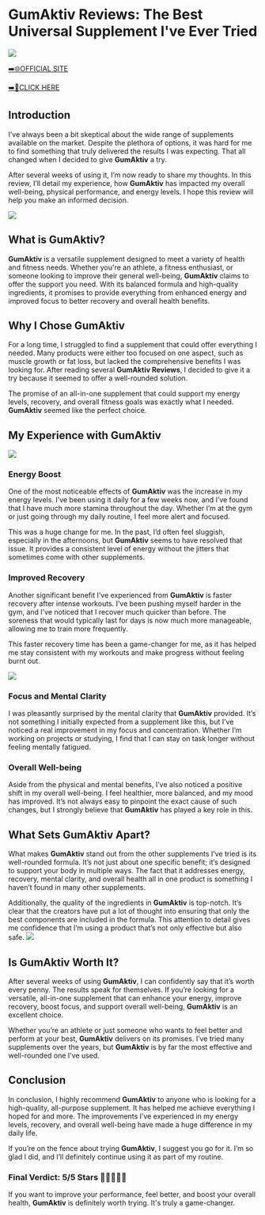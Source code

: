 # GumAktiv Reviews: The Best Universal Supplement I've Ever Tried

[![](https://static.vecteezy.com/system/resources/thumbnails/019/896/014/small/buy-now-gradient-button-with-cart-symbol-buy-now-illustration-png.png)](https://edetoop.top/lander/sugarpreland-1/gumaktiv.html) 

[➡️🌐OFFICIAL SITE](https://edetoop.top/lander/sugarpreland-1/gumaktiv.html) 

[➡️🔗CLICK HERE](https://edetoop.top/lander/sugarpreland-1/gumaktiv.html) 


## Introduction

I’ve always been a bit skeptical about the wide range of supplements available on the market. Despite the plethora of options, it was hard for me to find something that truly delivered the results I was expecting. That all changed when I decided to give **GumAktiv** a try.

After several weeks of using it, I’m now ready to share my thoughts. In this review, I’ll detail my experience, how **GumAktiv** has impacted my overall well-being, physical performance, and energy levels. I hope this review will help you make an informed decision. 

[![](https://wallpapers.com/images/hd/red-order-now-button-udg4jcj4arvn8b0n-2.png)](https://edetoop.top/lander/sugarpreland-1/gumaktiv.html)  

## What is GumAktiv?

**GumAktiv** is a versatile supplement designed to meet a variety of health and fitness needs. Whether you're an athlete, a fitness enthusiast, or someone looking to improve their general well-being, **GumAktiv** claims to offer the support you need. With its balanced formula and high-quality ingredients, it promises to provide everything from enhanced energy and improved focus to better recovery and overall health benefits.

## Why I Chose GumAktiv

For a long time, I struggled to find a supplement that could offer everything I needed. Many products were either too focused on one aspect, such as muscle growth or fat loss, but lacked the comprehensive benefits I was looking for. After reading several **GumAktiv Reviews**, I decided to give it a try because it seemed to offer a well-rounded solution.

The promise of an all-in-one supplement that could support my energy levels, recovery, and overall fitness goals was exactly what I needed. **GumAktiv** seemed like the perfect choice.

## My Experience with GumAktiv

[![](https://static.vecteezy.com/system/resources/thumbnails/019/896/014/small/buy-now-gradient-button-with-cart-symbol-buy-now-illustration-png.png)](https://edetoop.top/lander/sugarpreland-1/gumaktiv.html)

### Energy Boost

One of the most noticeable effects of **GumAktiv** was the increase in my energy levels. I’ve been using it daily for a few weeks now, and I’ve found that I have much more stamina throughout the day. Whether I’m at the gym or just going through my daily routine, I feel more alert and focused.

This was a huge change for me. In the past, I’d often feel sluggish, especially in the afternoons, but **GumAktiv** seems to have resolved that issue. It provides a consistent level of energy without the jitters that sometimes come with other supplements.

### Improved Recovery

Another significant benefit I’ve experienced from **GumAktiv** is faster recovery after intense workouts. I’ve been pushing myself harder in the gym, and I’ve noticed that I recover much quicker than before. The soreness that would typically last for days is now much more manageable, allowing me to train more frequently.

This faster recovery time has been a game-changer for me, as it has helped me stay consistent with my workouts and make progress without feeling burnt out.

[![](https://wallpapers.com/images/hd/red-order-now-button-udg4jcj4arvn8b0n-2.png)](https://edetoop.top/lander/sugarpreland-1/gumaktiv.html)  

### Focus and Mental Clarity

I was pleasantly surprised by the mental clarity that **GumAktiv** provided. It’s not something I initially expected from a supplement like this, but I’ve noticed a real improvement in my focus and concentration. Whether I’m working on projects or studying, I find that I can stay on task longer without feeling mentally fatigued.

### Overall Well-being

Aside from the physical and mental benefits, I’ve also noticed a positive shift in my overall well-being. I feel healthier, more balanced, and my mood has improved. It’s not always easy to pinpoint the exact cause of such changes, but I strongly believe that **GumAktiv** has played a key role in this.

## What Sets GumAktiv Apart?

What makes **GumAktiv** stand out from the other supplements I’ve tried is its well-rounded formula. It’s not just about one specific benefit; it’s designed to support your body in multiple ways. The fact that it addresses energy, recovery, mental clarity, and overall health all in one product is something I haven’t found in many other supplements.

Additionally, the quality of the ingredients in **GumAktiv** is top-notch. It’s clear that the creators have put a lot of thought into ensuring that only the best components are included in the formula. This attention to detail gives me confidence that I’m using a product that’s not only effective but also safe.
[![](https://static.vecteezy.com/system/resources/thumbnails/019/896/014/small/buy-now-gradient-button-with-cart-symbol-buy-now-illustration-png.png)](https://edetoop.top/lander/sugarpreland-1/gumaktiv.html)
## Is GumAktiv Worth It?

After several weeks of using **GumAktiv**, I can confidently say that it’s worth every penny. The results speak for themselves. If you’re looking for a versatile, all-in-one supplement that can enhance your energy, improve recovery, boost focus, and support overall well-being, **GumAktiv** is an excellent choice.

Whether you’re an athlete or just someone who wants to feel better and perform at your best, **GumAktiv** delivers on its promises. I’ve tried many supplements over the years, but **GumAktiv** is by far the most effective and well-rounded one I’ve used.

## Conclusion

In conclusion, I highly recommend **GumAktiv** to anyone who is looking for a high-quality, all-purpose supplement. It has helped me achieve everything I hoped for and more. The improvements I’ve experienced in my energy levels, recovery, and overall well-being have made a huge difference in my daily life.

If you’re on the fence about trying **GumAktiv**, I suggest you go for it. I’m so glad I did, and I’ll definitely continue using it as part of my routine.

### Final Verdict: 5/5 Stars 🌟🌟🌟🌟🌟

If you want to improve your performance, feel better, and boost your overall health, **GumAktiv** is definitely worth trying. It's truly a game-changer.

